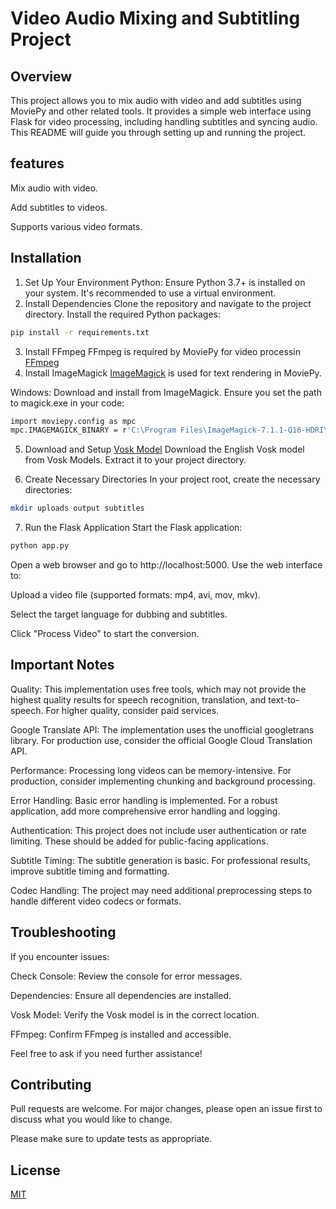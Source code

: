 # Video Audio Mixing and Subtitling Project

## Overview

This project allows you to mix audio with video and add subtitles using MoviePy and other related tools. It provides a simple web interface using Flask for video processing, including handling subtitles and syncing audio. This README will guide you through setting up and running the project.

## features
Mix audio with video.

Add subtitles to videos.

Supports various video formats.

## Installation
1. Set Up Your Environment
Python: Ensure Python 3.7+ is installed on your system. It's recommended to use a virtual environment.
2. Install Dependencies
Clone the repository and navigate to the project directory. Install the required Python packages:
```bash
pip install -r requirements.txt
```
3. Install FFmpeg
FFmpeg is required by MoviePy for video processin
[FFmpeg](https://ffmpeg.org/download.html)
4. Install ImageMagick
[ImageMagick](https://imagemagick.org/script/download.php) is used for text rendering in MoviePy.

Windows:
Download and install from ImageMagick. Ensure you set the path to magick.exe in your code:
```bash
import moviepy.config as mpc
mpc.IMAGEMAGICK_BINARY = r'C:\Program Files\ImageMagick-7.1.1-Q16-HDRI\magick.exe'
```
5. Download and Setup [Vosk Model](https://alphacephei.com/vosk/models/vosk-model-en-us-0.22.zip)
Download the English Vosk model from Vosk Models. Extract it to your project directory.

6. Create Necessary Directories
In your project root, create the necessary directories:
```bash
mkdir uploads output subtitles
```
7. Run the Flask Application
Start the Flask application:
```bash
python app.py
```
Open a web browser and go to http://localhost:5000. Use the web interface to:

Upload a video file (supported formats: mp4, avi, mov, mkv).

Select the target language for dubbing and subtitles.

Click "Process Video" to start the conversion.

## Important Notes
Quality: This implementation uses free tools, which may not provide the highest quality results for speech recognition, translation, and text-to-speech. For higher quality, consider paid services.

Google Translate API: The implementation uses the unofficial googletrans library. For production use, consider the official Google Cloud Translation API.

Performance: Processing long videos can be memory-intensive. For production, consider implementing chunking and background processing.

Error Handling: Basic error handling is implemented. For a robust application, add more comprehensive error handling and logging.

Authentication: This project does not include user authentication or rate limiting. These should be added for public-facing applications.

Subtitle Timing: The subtitle generation is basic. For professional results, improve subtitle timing and formatting.

Codec Handling: The project may need additional preprocessing steps to handle different video codecs or formats.

## Troubleshooting
If you encounter issues:

Check Console: Review the console for error messages.

Dependencies: Ensure all dependencies are installed.

Vosk Model: Verify the Vosk model is in the correct location.

FFmpeg: Confirm FFmpeg is installed and accessible.

Feel free to ask if you need further assistance!

## Contributing

Pull requests are welcome. For major changes, please open an issue first
to discuss what you would like to change.

Please make sure to update tests as appropriate.

## License

[MIT](https://choosealicense.com/licenses/mit/)
